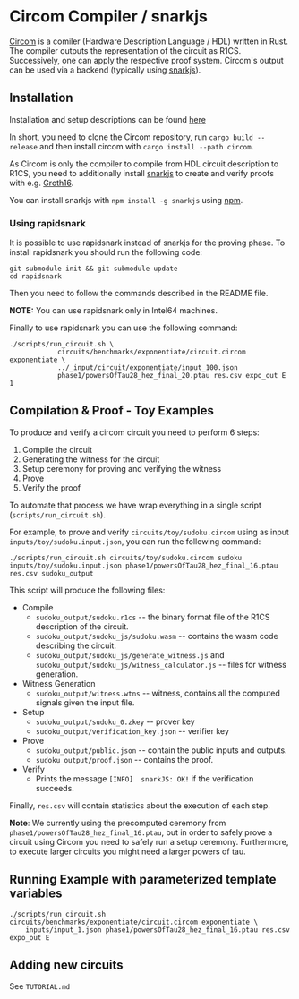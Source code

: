 # Circom Compiler / snarkjs

[Circom](https://github.com/iden3/circom) is a comiler (Hardware Description Language / HDL) written in Rust.
The compiler outputs the representation of the circuit as R1CS. Successively, one can apply the respective proof system.
Circom's output can be used via a backend (typically using [snarkjs](https://github.com/iden3/snarkjs)).

## Installation

Installation and setup descriptions can be found [here](https://docs.circom.io/getting-started/installation/#installing-dependencies)

In short, you need to clone the Circom repository, run `cargo build --release` and then install circom with `cargo install --path circom`.

As Circom is only the compiler to compile from HDL circuit description to R1CS, you need to additionally install [snarkjs](https://github.com/iden3/snarkjs) to create and verify proofs with e.g. [Groth16](https://github.com/iden3/snarkjs/blob/master/src/groth16_prove.js).

You can install snarkjs with `npm install -g snarkjs` using [npm](https://docs.npmjs.com/downloading-and-installing-node-js-and-npm).

### Using rapidsnark

It is possible to use rapidsnark instead of snarkjs for the proving phase.
To install rapidsnark you should run the following code:

```
git submodule init && git submodule update
cd rapidsnark
```

Then you need to follow the commands described in the README file.

__NOTE:__ You can use rapidsnark only in Intel64 machines.

Finally to use rapidsnark you can use the following command:

```
./scripts/run_circuit.sh \
            circuits/benchmarks/exponentiate/circuit.circom exponentiate \
            ../_input/circuit/exponentiate/input_100.json
            phase1/powersOfTau28_hez_final_20.ptau res.csv expo_out E 1
```

## Compilation & Proof - Toy Examples

To produce and verify a circom circuit you need to perform 6 steps:

1. Compile the circuit
2. Generating the witness for the circuit
3. Setup ceremony for proving and verifying the witness
4. Prove
5. Verify the proof

To automate that process we have wrap everything in a single script (`scripts/run_circuit.sh`).

For example, to prove and verify `circuits/toy/sudoku.circom` using as input `inputs/toy/sudoku.input.json`,
you can run the following command:

```
./scripts/run_circuit.sh circuits/toy/sudoku.circom sudoku inputs/toy/sudoku.input.json phase1/powersOfTau28_hez_final_16.ptau res.csv sudoku_output
```

This script will produce the following files:

* Compile
  - `sudoku_output/sudoku.r1cs` -- the binary format file of the R1CS description of the circuit.
  - `sudoku_output/sudoku_js/sudoku.wasm` -- contains the wasm code describing the circuit.
  - `sudoku_output/sudoku_js/generate_witness.js` and `sudoku_output/sudoku_js/witness_calculator.js` -- files for witness generation.
* Witness Generation
  - `sudoku_output/witness.wtns` -- witness, contains all the computed signals given the input file.
* Setup
  - `sudoku_output/sudoku_0.zkey` -- prover key
  - `sudoku_output/verification_key.json` -- verifier key
* Prove
  - `sudoku_output/public.json` -- contain the public inputs and outputs.
  - `sudoku_output/proof.json` -- contains the proof.
* Verify 
  - Prints the message `[INFO]  snarkJS: OK!` if the verification succeeds.

Finally, `res.csv` will contain statistics about the execution of each step.

__Note__: We currently using the precomputed ceremony from `phase1/powersOfTau28_hez_final_16.ptau`, but in order to safely prove a circuit using Circom you need to safely run a setup ceremony. 
Furthermore, to execute larger circuits you might need a larger powers of tau.

## Running Example with parameterized template variables

```
./scripts/run_circuit.sh circuits/benchmarks/exponentiate/circuit.circom exponentiate \
    inputs/input_1.json phase1/powersOfTau28_hez_final_16.ptau res.csv expo_out E
```

## Adding new circuits

See `TUTORIAL.md`
